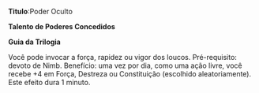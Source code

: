 **Titulo**:Poder Oculto

**Talento de Poderes Concedidos**

**Guia da Trilogia**

 Você pode invocar a força, rapidez ou vigor dos loucos. Pré-requisito: devoto de Nimb. Benefício: uma vez por dia, como uma ação livre, você recebe +4 em Força, Destreza ou Constituição (escolhido aleatoriamente). Este efeito dura 1 minuto.